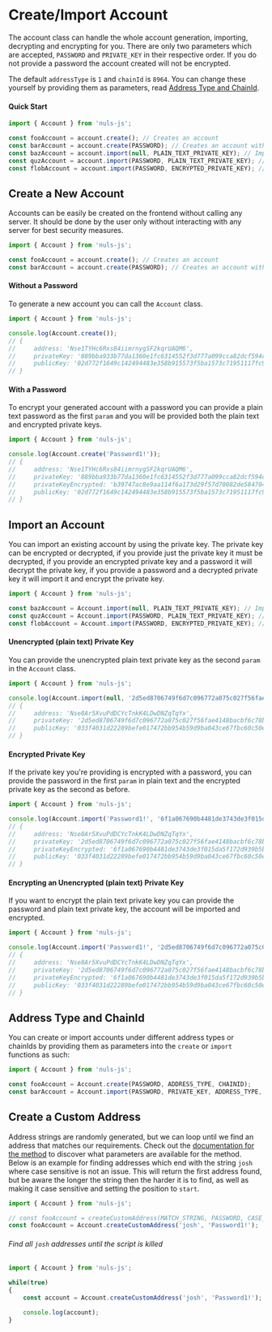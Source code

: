 # Create/Import Account
The account class can handle the whole account generation, importing, decrypting and encrypting for you.
There are only two parameters which are accepted, `PASSWORD` and `PRIVATE_KEY` in their respective order.
If you do not provide a password the account created will not be encrypted.

The default `addressType` is `1` and `chainId` is `8964`. You can change these yourself by providing them
as parameters, read [Address Type and ChainId](#address-type-and-chainid).

#### Quick Start
```js
import { Account } from 'nuls-js';

const fooAccount = account.create(); // Creates an account
const barAccount = account.create(PASSWORD); // Creates an account with a password
const bazAccount = account.import(null, PLAIN_TEXT_PRIVATE_KEY); // Imports a plain text private key
const quzAccount = account.import(PASSWORD, PLAIN_TEXT_PRIVATE_KEY); // Imports a plain text private key and encrypts it
const flobAccount = account.import(PASSWORD, ENCRYPTED_PRIVATE_KEY); // Imports an encrypted private key
```

## Create a New Account
Accounts can be easily be created on the frontend without calling any server. It should be
done by the user only without interacting with any server for best security measures.

```js
import { Account } from 'nuls-js';

const fooAccount = account.create(); // Creates an account
const barAccount = account.create(PASSWORD); // Creates an account with a password
```

#### Without a Password
To generate a new account you can call the `Account` class.
```js
import { Account } from 'nuls-js';

console.log(Account.create());
// {
//     address: 'Nse1TYHc6Rxs84iimrnygSF2kqrUAQM6',
//     privateKey: '889bba933b77da1360e1fc6314552f3d777a099cca82dcf594c6f3e3287b3c97',
//     publicKey: '02d772f1649c142494483e358b915573f5ba1573c71951117fc9a7db804fc3e64b'
// }
```

#### With a Password
To encrypt your generated account with a password you can provide a plain text password as
the first `param` and you will be provided both the plain text and encrypted private keys.
```js
import { Account } from 'nuls-js';

console.log(Account.create('Password1!'));
// {
//     address: 'Nse1TYHc6Rxs84iimrnygSF2kqrUAQM6',
//     privateKey: '889bba933b77da1360e1fc6314552f3d777a099cca82dcf594c6f3e3287b3c97',
//     privateKeyEncrypted: 'b39747ac8e9aa114f6a173d29f57d70082de584704b399b6de0a51804f45f9b24eca1a53ed8b64e9c73b8297b8cc3faf',
//     publicKey: '02d772f1649c142494483e358b915573f5ba1573c71951117fc9a7db804fc3e64b'
// }
```

## Import an Account
You can import an existing account by using the private key. The private key can be encrypted or decrypted,
if you provide just the private key it must be decrypted, if you provide an encrypted private key and a password
it will decrypt the private key, if you provide a password and a decrypted private key it will import it and
encrypt the private key.

```js
import { Account } from 'nuls-js';

const bazAccount = Account.import(null, PLAIN_TEXT_PRIVATE_KEY); // Imports a plain text private key
const quzAccount = Account.import(PASSWORD, PLAIN_TEXT_PRIVATE_KEY); // Imports a plain text private key and encrypts it
const flobAccount = Account.import(PASSWORD, ENCRYPTED_PRIVATE_KEY); // Imports an encrypted private key
```

#### Unencrypted (plain text) Private Key
You can provide the unencrypted plain text private key as the second `param` in the `Account` class.
```js
import { Account } from 'nuls-js';

console.log(Account.import(null, '2d5ed8706749f6d7c096772a075c027f56fae4148bacbf6c78b59df09f84b07b'));
// {
//     address: 'Nse8Ar5XvuPdDCYcTnkK4LDwDNZqTqYx',
//     privateKey: '2d5ed8706749f6d7c096772a075c027f56fae4148bacbf6c78b59df09f84b07b',
//     publicKey: '033f4031d22289befe017472bb954b59d9ba043ce67fbc60c50ee3a48c56b89b1f'
// }
```

#### Encrypted Private Key
If the private key you're providing is encrypted with a password, you can provide the
password in the first `param` in plain text and the encrypted private key as the second as before.
```js
import { Account } from 'nuls-js';

console.log(Account.import('Password1!', '6f1a067690b4481de3743de3f015da5f172d939b5b1b4842c16977278a9c1fb914adc6079df87c70ab6cef422d6add01'));
// {
//     address: 'Nse8Ar5XvuPdDCYcTnkK4LDwDNZqTqYx',
//     privateKey: '2d5ed8706749f6d7c096772a075c027f56fae4148bacbf6c78b59df09f84b07b',
//     privateKeyEncrypted: '6f1a067690b4481de3743de3f015da5f172d939b5b1b4842c16977278a9c1fb914adc6079df87c70ab6cef422d6add01',
//     publicKey: '033f4031d22289befe017472bb954b59d9ba043ce67fbc60c50ee3a48c56b89b1f'
// }
```

#### Encrypting an Unencrypted (plain text) Private Key
If you want to encrypt the plain text private key you can provide the password and plain text private key,
the account will be imported and encrypted.
```js
import { Account } from 'nuls-js';

console.log(Account.import('Password1!', '2d5ed8706749f6d7c096772a075c027f56fae4148bacbf6c78b59df09f84b07b'));
// {
//     address: 'Nse8Ar5XvuPdDCYcTnkK4LDwDNZqTqYx',
//     privateKey: '2d5ed8706749f6d7c096772a075c027f56fae4148bacbf6c78b59df09f84b07b',
//     privateKeyEncrypted: '6f1a067690b4481de3743de3f015da5f172d939b5b1b4842c16977278a9c1fb914adc6079df87c70ab6cef422d6add01',
//     publicKey: '033f4031d22289befe017472bb954b59d9ba043ce67fbc60c50ee3a48c56b89b1f'
// }
```

## Address Type and ChainId
You can create or import accounts under different address types or chainIds by providing them as parameters
into the `create` or `import` functions as such:

```js
import { Account } from 'nuls-js';

const fooAccount = Account.create(PASSWORD, ADDRESS_TYPE, CHAINID);
const barAccount = Account.import(PASSWORD, PRIVATE_KEY, ADDRESS_TYPE, CHAINID);
```

## Create a Custom Address
Address strings are randomly generated, but we can loop until we find an address that matches our requirements. Check
out the [documentation for the method](https://CCC-NULS.github.io/nuls-js/typedoc/classes/accountclass.html) to discover
what parameters are available for the method. Below is an example for finding addresses which end with the string
`josh` where case sensitive is not an issue. This will return the first address found, but be aware the longer the
string then the harder it is to find, as well as making it case sensitive and setting the position to `start`. 

```js
import { Account } from 'nuls-js';

// const fooAccount = createCustomAddress(MATCH_STRING, PASSWORD, CASE_SENSITIVE, MATCH_POSITION);
const fooAccount = Account.createCustomAddress('josh', 'Password1!');
```

###### Find all `josh` addresses until the script is killed
```js
import { Account } from 'nuls-js';

while(true)
{
	const account = Account.createCustomAddress('josh', 'Password1!');

	console.log(account);
}
```

